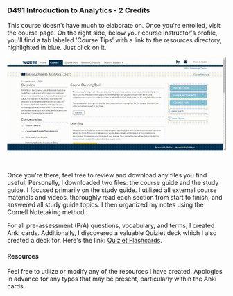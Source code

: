 ### D491 Introduction to Analytics - 2 Credits

This course doesn't have much to elaborate on. Once you're enrolled, visit the course page. On the right side, below your course instructor's profile, you'll find a tab labeled 'Course Tips' with a link to the resources directory, highlighted in blue. Just click on it.

![WGU course tip section](../../img/D491_Course_Tips.gif)

<br>

Once you're there, feel free to review and download any files you find useful. Personally, I downloaded two files: the course guide and the study guide. I focused primarily on the study guide. I utilized all external course materials and videos, thoroughly read each section from start to finish, and answered all study guide topics. I then organized my notes using the Cornell Notetaking method.

For all pre-assessment (PrA) questions, vocabulary, and terms, I created Anki cards. Additionally, I discovered a valuable Quizlet deck which I also created a deck for. Here's the link: [Quizlet Flashcards](https://quizlet.com/868238957/introduction-to-analytics-d491-flash-cards/).

#### Resources
Feel free to utilize or modify any of the resources I have created. Apologies in advance for any typos that may be present, particularly within the Anki cards.
